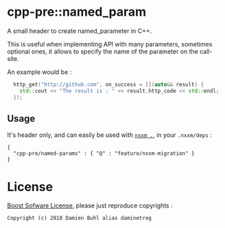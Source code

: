 # cpp-pre::named_param
A small header to create named_parameter in C++.

This is useful when implementing API with many parameters, sometimes optional ones, it allows to specify the name of the parameter on the call-site.

An example would be : 

```cpp
  http_get("http://github.com", on_success = [](auto&& result) {
    std::cout << "The result is : " << result.http_code << std::endl;
  });
```

## Usage
It's header only, and can easily be used with [`nxxm .`](https://nxxm.github.io/), in your `.nxxm/deps` :

```
{
  "cpp-pre/named-params" : { "@" : "feature/nxxm-migration" }
}
```

# License
[Boost Sofware License](./LICENSE.md), please just reproduce copyrights : 
```
Copyright (c) 2018 Damien Buhl alias daminetreg
```

